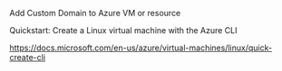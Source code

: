 Add Custom Domain to Azure VM or resource

Quickstart: Create a Linux virtual machine with the Azure CLI

https://docs.microsoft.com/en-us/azure/virtual-machines/linux/quick-create-cli

